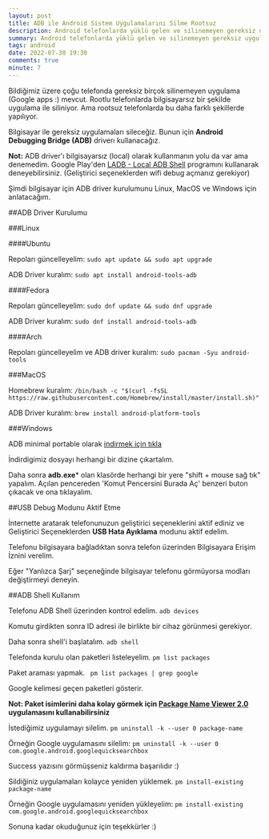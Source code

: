 ```yaml
---
layout: post
title: ADB ile Android Sistem Uygulamalarını Silme Rootsuz
description: Android telefonlarda yüklü gelen ve silinemeyen gereksiz uygulamaların bilgisayar aracılığıyla silinmesi
summary: Android telefonlarda yüklü gelen ve silinemeyen gereksiz uygulamaların bilgisayar aracılığıyla silinmesi
tags: android
date: 2022-07-30 19:30
comments: true
minute: 7
---
```


Bildiğimiz üzere çoğu telefonda gereksiz birçok silinemeyen uygulama (Google apps :) mevcut. Rootlu telefonlarda bilgisayarsız bir şekilde uygulama ile siliniyor. Ama rootsuz telefonlarda bu daha farklı şekillerde yapılıyor. 

Bilgisayar ile gereksiz uygulamaları sileceğiz. Bunun için **Android Debugging Bridge (ADB)** driverı kullanacağız. 

 **Not:** ADB driver'ı bilgisayarsız (local) olarak kullanmanın yolu da var ama denemedim. Google Play'den [LADB - Local ADB Shell](https://play.google.com/store/apps/details?id=com.draco.ladb) programını kullanarak deneyebilirsiniz. (Geliştirici seçeneklerden wifi debug açmanız gerekiyor)

Şimdi bilgisayar için ADB driver kurulumunu Linux, MacOS ve Windows için anlatacağım. 

##ADB Driver Kurulumu

###Linux 

####Ubuntu

Repoları güncelleyelim:
```sudo apt update && sudo apt upgrade```

ADB Driver kuralım:
```sudo apt install android-tools-adb```

####Fedora

Repoları güncelleyelim:
```sudo dnf update && sudo dnf upgrade```

ADB Driver kuralım:
```sudo dnf install android-tools-adb```

####Arch

Repoları güncelleyelim ve ADB driver kuralım:
```sudo pacman -Syu android-tools```

###MacOS

Homebrew kuralım:
```/bin/bash -c "$(curl -fsSL https://raw.githubusercontent.com/Homebrew/install/master/install.sh)"```

ADB Driver kuralım:
```brew install android-platform-tools```

###Windows

ADB minimal portable olarak [indirmek için tıkla](https://androidfilehost.com/?fid=962187416754459552)

İndirdigimiz dosyayı herhangi bir dizine çıkartalım.

Daha sonra **adb.exe*** olan klasörde herhangi bir yere "shift + mouse sağ tık" yapalım. Açılan pencereden 'Komut Pencersini Burada Aç' benzeri buton çıkacak ve ona tıklayalım. 

##USB Debug Modunu Aktif Etme

İnternette aratarak telefonunuzun geliştirici seçeneklerini aktif ediniz ve Geliştirici Seçeneklerden **USB Hata Ayıklama** modunu aktif edelim. 

Telefonu bilgisayara bağladıktan sonra telefon üzerinden Bilgisayara Erişim İznini verelim.

Eğer "Yanlızca Şarj" seçeneğinde bilgisayar telefonu görmüyorsa modları değiştirmeyi deneyin.

##ADB Shell Kullanım

Telefonu ADB Shell üzerinden kontrol edelim.
```adb devices```

Komutu girdikten sonra ID adresi ile birlikte bir cihaz görünmesi gerekiyor. 

Daha sonra shell'i başlatalım.
```adb shell```

Telefonda kurulu olan paketleri listeleyelim.
```pm list packages```

Paket araması yapmak.
``` pm list packages | grep google```

Google kelimesi geçen paketleri gösterir. 

**Not: Paket isimlerini daha kolay görmek için [Package Name Viewer 2.0](https://play.google.com/store/apps/details?id=com.csdroid.pkg) uygulamasını kullanabilirsiniz**


İstediğimiz uygulamayı silelim.
```pm uninstall -k --user 0 package-name```

Örneğin Google uygulamasını silelim:
```pm uninstall -k --user 0 com.google.android.googlequicksearchbox```

Success yazısını görmüşseniz kaldırma başarılıdır :)


Sildiğiniz uygulamaları kolayce yeniden yüklemek.
```pm install-existing package-name```

Örneğin Google uygulamasını yeniden yükleyelim:
```pm install-existing com.google.android.googlequicksearchbox```

Sonuna kadar okuduğunuz için teşekkürler :)
